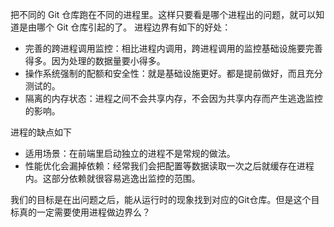 把不同的 Git 仓库跑在不同的进程里。这样只要看是哪个进程出的问题，就可以知道是由哪个 Git 仓库引起的了。
进程边界有如下的好处：

* 完善的跨进程调用监控：相比进程内调用，跨进程调用的监控基础设施要完善得多。因为处理的数据量要小得多。
* 操作系统强制的配额和安全性：就是基础设施更好。都是提前做好，而且充分测试的。
* 隔离的内存状态：进程之间不会共享内存，不会因为共享内存而产生逃逸监控的影响。

进程的缺点如下

* 适用场景：在前端里启动独立的进程不是常规的做法。
* 性能优化会漏掉依赖：经常我们会把配置等数据读取一次之后就缓存在进程内。这部分依赖就很容易逃逸出监控的范围。

我们的目标是在出问题之后，能从运行时的现象找到对应的Git仓库。但是这个目标真的一定需要使用进程做边界么？